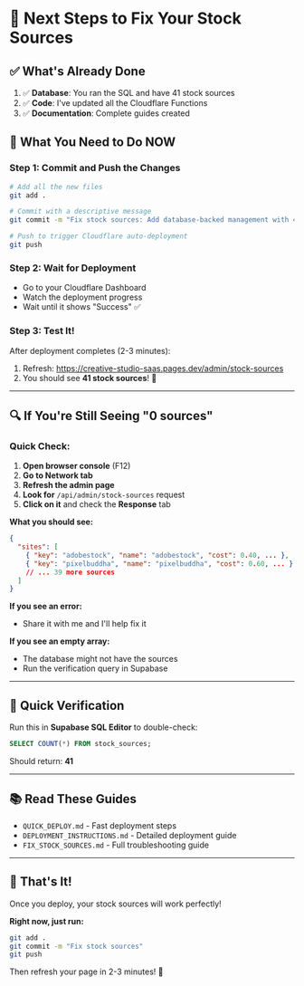 # 🎯 Next Steps to Fix Your Stock Sources

## ✅ What's Already Done

1. ✅ **Database**: You ran the SQL and have 41 stock sources
2. ✅ **Code**: I've updated all the Cloudflare Functions
3. ✅ **Documentation**: Complete guides created

## 🚀 What You Need to Do NOW

### Step 1: Commit and Push the Changes

```bash
# Add all the new files
git add .

# Commit with a descriptive message
git commit -m "Fix stock sources: Add database-backed management with 41 sources"

# Push to trigger Cloudflare auto-deployment
git push
```

### Step 2: Wait for Deployment

- Go to your Cloudflare Dashboard
- Watch the deployment progress
- Wait until it shows "Success" ✅

### Step 3: Test It!

After deployment completes (2-3 minutes):

1. Refresh: https://creative-studio-saas.pages.dev/admin/stock-sources
2. You should see **41 stock sources**! 🎉

---

## 🔍 If You're Still Seeing "0 sources"

### Quick Check:

1. **Open browser console** (F12)
2. **Go to Network tab**
3. **Refresh the admin page**
4. **Look for** `/api/admin/stock-sources` request
5. **Click on it** and check the **Response** tab

**What you should see:**
```json
{
  "sites": [
    { "key": "adobestock", "name": "adobestock", "cost": 0.40, ... },
    { "key": "pixelbuddha", "name": "pixelbuddha", "cost": 0.60, ... },
    // ... 39 more sources
  ]
}
```

**If you see an error:**
- Share it with me and I'll help fix it

**If you see an empty array:**
- The database might not have the sources
- Run the verification query in Supabase

---

## 📝 Quick Verification

Run this in **Supabase SQL Editor** to double-check:

```sql
SELECT COUNT(*) FROM stock_sources;
```

Should return: **41**

---

## 📚 Read These Guides

- `QUICK_DEPLOY.md` - Fast deployment steps
- `DEPLOYMENT_INSTRUCTIONS.md` - Detailed deployment guide
- `FIX_STOCK_SOURCES.md` - Full troubleshooting guide

---

## 🎉 That's It!

Once you deploy, your stock sources will work perfectly!

**Right now, just run:**
```bash
git add .
git commit -m "Fix stock sources"
git push
```

Then refresh your page in 2-3 minutes! 🚀

